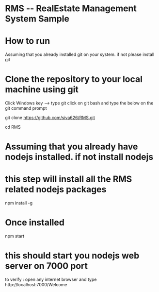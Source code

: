 # RMS -- RealEstate Management System Sample

# How to run 
Assuming that you already installed git on your system. if not please install git
# Clone the repository to your local machine using git
Click Windows key --> type git click on git bash and type the below on the git command prompt

git clone https://github.com/siva626/RMS.git

cd RMS

# Assuming that you already have nodejs installed. if not install nodejs
# this step will install all the RMS related nodejs packages
npm install -g

# Once installed

npm start

# this should start you nodejs web server on 7000 port

to verify : open any internet browser and type http://localhost:7000/Welcome
